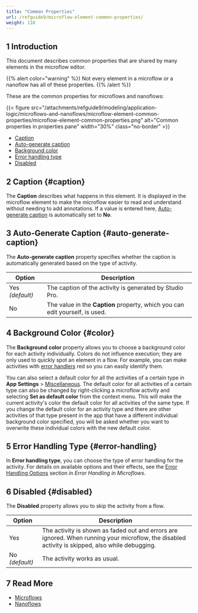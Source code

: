 ```yaml
---
title: "Common Properties"
url: /refguide9/microflow-element-common-properties/
weight: 110
---
```


## 1 Introduction

This document describes common properties that are shared by many elements in the microflow editor.

{{% alert color="warning" %}}
Not every element in a microflow or a nanoflow has all of these properties.
{{% /alert %}}

These are the common properties for microflows and nanoflows:

{{< figure src="/attachments/refguide9/modeling/application-logic/microflows-and-nanoflows/microflow-element-common-properties/microflow-element-common-properties.png" alt="Common properties in properties pane"   width="30%"  class="no-border" >}}

* [Caption](#caption)
* [Auto-generate caption](#auto-generate-caption)
* [Background color](#color)
* [Error handling type](#error-handling)
* [Disabled](#disabled)

## 2 Caption {#caption}

The **Caption** describes what happens in this element. It is displayed in the microflow element to make the microflow easier to read and understand without needing to add annotations. If a value is entered here, [Auto-generate caption](#auto-generate-caption) is automatically set to **No**.

## 3 Auto-Generate Caption {#auto-generate-caption}

The **Auto-generate caption** property specifies whether the caption is automatically generated based on the type of activity.

| Option | Description |
| --- | --- |
| Yes  *(default)* | The caption of the activity is generated by Studio Pro. |
| No | The value in the **Caption** property, which you can edit yourself, is used. |

## 4 Background Color {#color}

The **Background color** property allows you to choose a background color for each activity individually. Colors do not influence execution; they are only used to quickly spot an element in a flow. For example, you can make activities with [error handlers](/refguide9/error-handling-in-microflows/#errorhandlers) red so you can easily identify them.

You can also select a default color for all the activities of a certain type in **App Settings** > [Miscellaneous](/refguide9/app-settings/#miscellaneous). The default color for all activities of a certain type can also be changed by right-clicking a microflow activity and selecting **Set as default color** from the context menu. This will make the current activity's color the default color for all activities of the same type. If you change the default color for an activity type and there are other activities of that type present in the app that have a different individual background color specified, you will be asked whether you want to overwrite these individual colors with the new default color.

## 5 Error Handling Type {#error-handling}

In **Error handling type**, you can choose the type of error handling for the activity. For details on available options and their effects, see the [Error Handling Options](/refguide9/error-handling-in-microflows/#errorhandlers) section in *Error Handling in Microflows*.

## 6 Disabled {#disabled}

The **Disabled** property allows you to skip the activity from a flow.

| Option | Description | 
| --- |--- |
| Yes | The activity is shown as faded out and errors are ignored. When running your microflow, the disabled activity is skipped, also while debugging. |
| No *(default)* | The activity works as usual. | 

## 7 Read More

* [Microflows](/refguide9/microflows/)
* [Nanoflows](/refguide9/nanoflows/)
